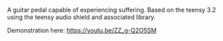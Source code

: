 A guitar pedal capable of experiencing suffering. Based on the teensy 3.2 using the teensy audio shield and associated library.

Demonstration here: https://youtu.be/ZZ_g-Q2O5SM
